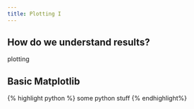 ```yaml
---
title: Plotting I
---
```


## How do we understand results?

plotting

## Basic Matplotlib

{% highlight python %}
some python stuff
{% endhighlight%}
